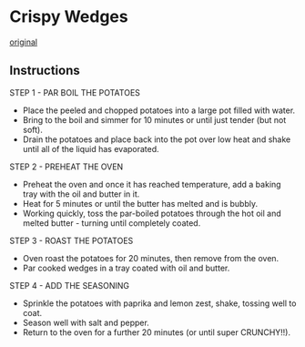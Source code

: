 # Crispy Wedges
[original](https://bakeplaysmile.com/crispy-potato-wedges/)


## Instructions

STEP 1 - PAR BOIL THE POTATOES
- Place the peeled and chopped potatoes into a large pot filled with water.
- Bring to the boil and simmer for 10 minutes or until just tender (but not soft).
- Drain the potatoes and place back into the pot over low heat and shake until all of the liquid has evaporated.

STEP 2 - PREHEAT THE OVEN
- Preheat the oven and once it has reached temperature, add a baking tray with the oil and butter in it.
- Heat for 5 minutes or until the butter has melted and is bubbly.
- Working quickly, toss the par-boiled potatoes through the hot oil and melted butter - turning until completely coated.

STEP 3 - ROAST THE POTATOES
- Oven roast the potatoes for 20 minutes, then remove from the oven.
- Par cooked wedges in a tray coated with oil and butter.

STEP 4 - ADD THE SEASONING
- Sprinkle the potatoes with paprika and lemon zest, shake, tossing well to coat.
- Season well with salt and pepper.
- Return to the oven for a further 20 minutes (or until super CRUNCHY!!).